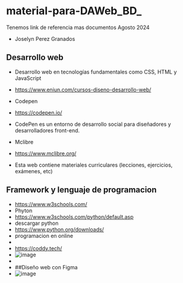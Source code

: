 # material-para-DAWeb_BD_
Tenemos link de referencia mas documentos Agosto 2024
- Joselyn Perez Granados
## Desarrollo web

- Desarrollo web en tecnologías fundamentales como CSS, HTML y JavaScript
- https://www.eniun.com/cursos-diseno-desarrollo-web/

- Codepen
- https://codepen.io/ 
- CodePen es un entorno de desarrollo social para diseñadores y desarrolladores front-end.

- Mclibre
- https://www.mclibre.org/
-  Esta web contiene materiales curriculares (lecciones, ejercicios, exámenes, etc)

## Framework y lenguaje de programacion
- https://www.w3schools.com/
- Phyton
- https://www.w3schools.com/python/default.asp
- descargar python
- https://www.python.org/downloads/
- programacion en online
- 
- https://coddy.tech/
- ![image](https://github.com/user-attachments/assets/09b481de-252e-4da6-b903-54ac08e6b130)
- 
- ##Diseño web con Figma
- ![image](https://github.com/user-attachments/assets/a0682387-475d-417c-916d-64c56913aa3f)
